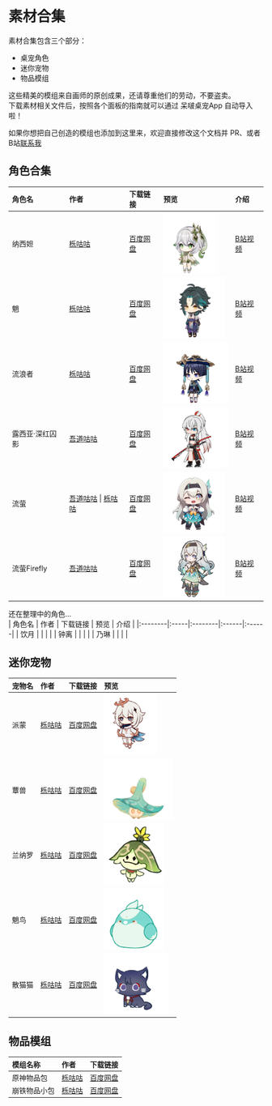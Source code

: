 # 素材合集
素材合集包含三个部分：
- 桌宠角色
- 迷你宠物
- 物品模组
  
  
这些精美的模组来自画师的原创成果，还请尊重他们的劳动，不要盗卖。  
下载素材相关文件后，按照各个面板的指南就可以通过 呆啵桌宠App 自动导入啦！  
  
如果你想把自己创造的模组也添加到这里来，欢迎直接修改这个文档并 PR、或者 B站[联系我](https://space.bilibili.com/39307302)

## 角色合集
| 角色名  | 作者  | 下载链接 | 预览  | 介绍 |
|:--------|:-----|:--------|:------|:------|
| 纳西妲 | [栎咕咕](https://space.bilibili.com/14004864) |  [百度网盘](https://pan.baidu.com/s/1xJIhxAuhfgYO3NkhM4hCKQ?pwd=jehy)  |  <img src="preview_img/nxd.png" alt="无" height="120" > | [B站视频](https://www.bilibili.com/video/BV1fd4y1W7ht) |
| 魈     | [栎咕咕](https://space.bilibili.com/14004864) |  [百度网盘](https://pan.baidu.com/s/1xJIhxAuhfgYO3NkhM4hCKQ?pwd=jehy)  |  <img src="preview_img/xiao.png" alt="无" height="120" >  | [B站视频](https://www.bilibili.com/video/BV1gv4y1a7Q7) |
| 流浪者 | [栎咕咕](https://space.bilibili.com/14004864) |  [百度网盘](https://pan.baidu.com/s/1xJIhxAuhfgYO3NkhM4hCKQ?pwd=jehy)  |  <img src="preview_img/llz.png" alt="无" height="120" >  | [B站视频](https://www.bilibili.com/video/BV1W24y1p7es) |
| 露西亚·深红囚影 | [吾道咕咕](https://space.bilibili.com/393688614) |  [百度网盘](https://pan.baidu.com/s/1xJIhxAuhfgYO3NkhM4hCKQ?pwd=jehy)  |  <img src="preview_img/alpha.png" alt="无" height="120" >  | [B站视频](https://www.bilibili.com/video/BV11A4m1w7E5) |
| 流萤 | [吾道咕咕](https://space.bilibili.com/393688614) \| [栎咕咕](https://space.bilibili.com/14004864) |  [百度网盘](https://pan.baidu.com/s/1xJIhxAuhfgYO3NkhM4hCKQ?pwd=jehy)  | <img src="preview_img/ly.png" alt="无" height="120" > | [B站视频](https://www.bilibili.com/video/BV11w4m1v7ZD)  |
| 流萤Firefly | [吾道咕咕](https://space.bilibili.com/393688614) |  [百度网盘](https://pan.baidu.com/s/1xJIhxAuhfgYO3NkhM4hCKQ?pwd=jehy)  | <img src="preview_img/lyff.png" alt="无" height="120" > | [B站视频](https://www.bilibili.com/video/BV1xm421V7NZ)  |

还在整理中的角色...  
| 角色名  | 作者  | 下载链接 | 预览  | 介绍 |
|:--------|:-----|:--------|:------|:------|
| 饮月 |  |    |    |
| 钟离 |  |    |    |
| 乃琳 |  |    |    |
  


## 迷你宠物
| 宠物名   | 作者         | 下载链接      | 预览                  |
|:-----|:-------------|:----------|:----------------------|
| 派蒙 | [栎咕咕](https://space.bilibili.com/14004864) |  [百度网盘](https://pan.baidu.com/s/1lujUuvlfxy9Ivrb_Y_rcwg?pwd=cgk8)  |  <img src="preview_img/pm.png" alt="无" height="120" >  |
| 蕈兽 | [栎咕咕](https://space.bilibili.com/14004864) |  [百度网盘](https://pan.baidu.com/s/1lujUuvlfxy9Ivrb_Y_rcwg?pwd=cgk8)  |  <img src="preview_img/xs.png" alt="无" height="120" >  |
| 兰纳罗 | [栎咕咕](https://space.bilibili.com/14004864) |  [百度网盘](https://pan.baidu.com/s/1lujUuvlfxy9Ivrb_Y_rcwg?pwd=cgk8)  |  <img src="preview_img/lnl.png" alt="无" height="120" >  |
| 魈鸟 | [栎咕咕](https://space.bilibili.com/14004864) |  [百度网盘](https://pan.baidu.com/s/1lujUuvlfxy9Ivrb_Y_rcwg?pwd=cgk8)  |  <img src="preview_img/xn.png" alt="无" height="120" >  |
| 散猫猫 | [栎咕咕](https://space.bilibili.com/14004864) |  [百度网盘](https://pan.baidu.com/s/1lujUuvlfxy9Ivrb_Y_rcwg?pwd=cgk8)  |  <img src="preview_img/smm.png" alt="无" height="120" >  |
  


## 物品模组
| 模组名称   | 作者         | 下载链接      |
|:-----|:-------------|:----------|
| 原神物品包 | [栎咕咕](https://space.bilibili.com/14004864) |  [百度网盘](https://pan.baidu.com/s/19BgG8mtZTyrs8q96i0-rkg?pwd=uyz9)  |
| 崩铁物品小包 | [栎咕咕](https://space.bilibili.com/14004864) |  [百度网盘](https://pan.baidu.com/s/1RX_jEbIpx2yPI9Re1tcx8A?pwd=wr2h)  |





